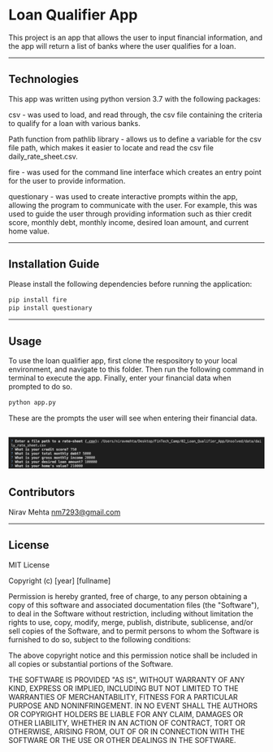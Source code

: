 # Loan Qualifier App

This project is an app that allows the user to input financial information, and the app will return a list of banks where the user qualifies for a loan. 

---

## Technologies

This app was written using python version 3.7 with the following packages:

csv - was used to load, and read through, the csv file containing the criteria to qualify for a loan with various banks.

Path function from pathlib library - allows us to define a variable for the csv file path, which makes it easier to locate and read the csv file daily_rate_sheet.csv. 

fire - was used for the command line interface which creates an entry point for the user to provide information.

questionary - was used to create interactive prompts within the app, allowing the program to communicate with the user. For example, this was used to guide the user through providing information such as thier credit score, monthly debt, monthly income, desired loan amount, and current home value. 

---

## Installation Guide

Please install the following dependencies before running the application: 

```python
pip install fire
pip install questionary
```

---

## Usage

To use the loan qualifier app, first clone the respository to your local environment, and navigate to this folder. Then run the following command in terminal to execute the app. Finally, enter your financial data when prompted to do so.

```python
python app.py
```

These are the prompts the user will see when entering their financial data.

![These are the prompts you will encounter](loan_qualifier.png)
---

## Contributors

Nirav Mehta
nm7293@gmail.com

---

## License

MIT License

Copyright (c) [year] [fullname]

Permission is hereby granted, free of charge, to any person obtaining a copy
of this software and associated documentation files (the "Software"), to deal
in the Software without restriction, including without limitation the rights
to use, copy, modify, merge, publish, distribute, sublicense, and/or sell
copies of the Software, and to permit persons to whom the Software is
furnished to do so, subject to the following conditions:

The above copyright notice and this permission notice shall be included in all
copies or substantial portions of the Software.

THE SOFTWARE IS PROVIDED "AS IS", WITHOUT WARRANTY OF ANY KIND, EXPRESS OR
IMPLIED, INCLUDING BUT NOT LIMITED TO THE WARRANTIES OF MERCHANTABILITY,
FITNESS FOR A PARTICULAR PURPOSE AND NONINFRINGEMENT. IN NO EVENT SHALL THE
AUTHORS OR COPYRIGHT HOLDERS BE LIABLE FOR ANY CLAIM, DAMAGES OR OTHER
LIABILITY, WHETHER IN AN ACTION OF CONTRACT, TORT OR OTHERWISE, ARISING FROM,
OUT OF OR IN CONNECTION WITH THE SOFTWARE OR THE USE OR OTHER DEALINGS IN THE
SOFTWARE.
